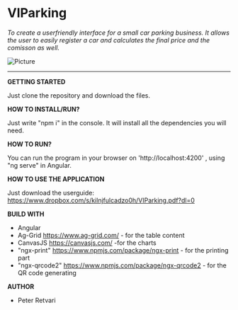 # VIParking


*To create a userfriendly interface for a small car parking business. It allows the user to easily register a car and calculates the final price and the comisson as well.*

![Picture](https://cdn.shopify.com/s/files/1/0703/1671/products/brand-icon-vip-grey-on-white_1024x1024.jpeg?v=1426125295)

<hr>

**GETTING STARTED**

Just clone the repository and download the files.

**HOW TO INSTALL/RUN?**

Just write "npm i" in the console. It will install all the dependencies you will need.

**HOW TO RUN?**

You can run the program in your browser on 'http://localhost:4200' , using "ng serve" in Angular.

**HOW TO USE THE APPLICATION**

Just download the userguide: https://www.dropbox.com/s/kilnjfulcadzo0h/VIParking.pdf?dl=0

**BUILD WITH**

- Angular
- Ag-Grid https://www.ag-grid.com/ - for the table content
- CanvasJS https://canvasjs.com/ -for the charts
- "ngx-print" https://www.npmjs.com/package/ngx-print - for the printing part
- "ngx-qrcode2" https://www.npmjs.com/package/ngx-qrcode2 - for the QR code generating

**AUTHOR**
- Peter Retvari
